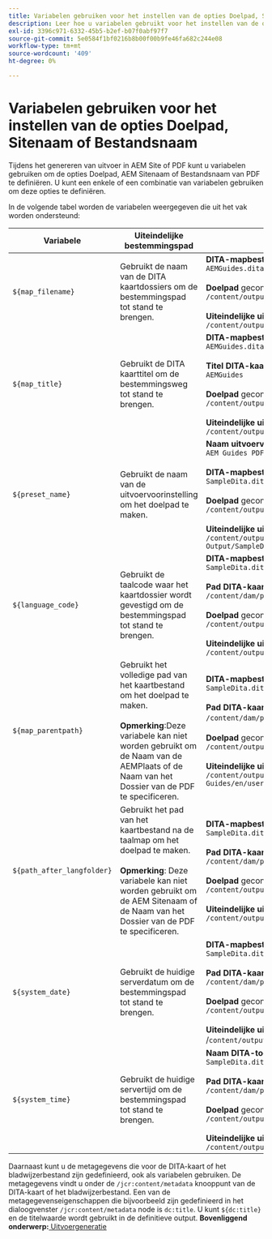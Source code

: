 ```yaml
---
title: Variabelen gebruiken voor het instellen van de opties Doelpad, Sitenaam of Bestandsnaam
description: Leer hoe u variabelen gebruikt voor het instellen van de opties Pad bestemming, Sitenaam of Bestandsnaam. Weet variabelen die worden ondersteund in AEM hulplijnen.
exl-id: 3396c971-6332-45b5-b2ef-b07f0abf97f7
source-git-commit: 5e0584f1bf0216b8b00f00b9fe46fa682c244e08
workflow-type: tm+mt
source-wordcount: '409'
ht-degree: 0%

---
```


# Variabelen gebruiken voor het instellen van de opties Doelpad, Sitenaam of Bestandsnaam


Tijdens het genereren van uitvoer in AEM Site of PDF kunt u variabelen gebruiken om de opties Doelpad, AEM Sitenaam of Bestandsnaam van PDF te definiëren. U kunt een enkele of een combinatie van variabelen gebruiken om deze opties te definiëren.

In de volgende tabel worden de variabelen weergegeven die uit het vak worden ondersteund:

| Variabele | Uiteindelijke bestemmingspad | Voorbeeld |
| --- | --- | --- |
| `${map_filename}` | Gebruikt de naam van de DITA kaartdossiers om de bestemmingspad tot stand te brengen. | **DITA-mapbestandsnaam**:<br>`AEMGuides.ditamap`<br><br>**Doelpad** geconfigureerd als:<br>`/content/output/sites/${map_filename}`<br><br>**Uiteindelijke uitvoerlocatie**:<br>`/content/output/sites/aemGuides/AEMGuides.html` |
| `${map_title}` | Gebruikt de DITA kaarttitel om de bestemmingsweg tot stand te brengen. | **DITA-mapbestandsnaam**:<br>`AEMGuides.ditamap`<br><br>**Titel DITA-kaart**:<br>`AEMGuides`<br><br>**Doelpad** geconfigureerd als:<br>`/content/output/sites/${map_title}`<br><br>**Uiteindelijke uitvoerlocatie**:<br>`/content/output/sites/AEMGuides/AEMGuides.html` |
| `${preset_name}` | Gebruikt de naam van de uitvoervoorinstelling om het doelpad te maken. | **Naam uitvoervoorinstelling**:<br>`AEM Guides PDF Output`<br><br>**DITA-mapbestandsnaam**:<br>`SampleDita.ditamap`<br><br>**Doelpad** geconfigureerd als:<br>`/content/output/sites/${preset_name}`<br><br>**Uiteindelijke uitvoerlocatie**:<br>`/content/output/sites/AEM Guides PDF Output/SampleDita.html` |
| `${language_code}` | Gebruikt de taalcode waar het kaartdossier wordt gevestigd om de bestemmingspad tot stand te brengen. | **DITA-mapbestandsnaam**:<br>`SampleDita.ditamap`<br><br>**Pad DITA-kaartbestand**:<br>`/content/dam/projects/AEM-Guides/en/user-guide/`<br><br>**Doelpad** geconfigureerd als:<br>`/content/output/sites/${language_code}`<br><br>**Uiteindelijke uitvoerlocatie**:<br>`/content/output/sites/en/SampleDita.html` |
| `${map_parentpath}` | Gebruikt het volledige pad van het kaartbestand om het doelpad te maken.<br><br>**Opmerking**:Deze variabele kan niet worden gebruikt om de Naam van de AEMPlaats of de Naam van het Dossier van de PDF te specificeren. | **DITA-mapbestandsnaam**:<br>`SampleDita.ditamap`<br><br>**Pad DITA-kaartbestand**:<br>`/content/dam/projects/AEM-Guides/en/user-guide`/<br><br>**Doelpad** geconfigureerd als:<br>`/content/output/sites/${map_parentpath}`<br><br>**Uiteindelijke uitvoerlocatie**:<br>`/content/output/sites/content/dam/projects/AEM-Guides/en/user-guide/SampleDita.html` |
| `${path_after_langfolder}` | Gebruikt het pad van het kaartbestand na de taalmap om het doelpad te maken.<br><br>**Opmerking**: Deze variabele kan niet worden gebruikt om de AEM Sitenaam of de Naam van het Dossier van de PDF te specificeren. | **DITA-mapbestandsnaam**:<br>`SampleDita.ditamap`<br><br>**Pad DITA-kaartbestand**:<br>`/content/dam/projects/AEM-Guides/en/user-guide/`<br><br>**Doelpad** geconfigureerd als:<br>`/content/output/sites/${path\_after\_langfolder}`<br><br>**Uiteindelijke uitvoerlocatie**:<br>`/content/output/sites/user-guide/SampleDita.html` |
| `${system_date}` | Gebruikt de huidige serverdatum om de bestemmingspad tot stand te brengen. | **DITA-mapbestandsnaam**: <br> `SampleDita.ditamap` <br><br> **Pad DITA-kaartbestand:** <br> `/content/dam/projects/AEM-Guides/en/user-guide/` <br><br> **Doelpad** geconfigureerd als: <br> `/content/output/sites/${system_date}` <br> <br> **Uiteindelijke uitvoerlocatie:** <br> /`content/output/sites/08252023/SampleDita.html` |
| `${system_time}` | Gebruikt de huidige servertijd om de bestemmingspad tot stand te brengen. | **Naam DITA-toewijzingsbestand:** <br>`SampleDita.ditamap` <br> <br> **Pad DITA-kaartbestand:** <br>`/content/dam/projects/AEM-Guides/en/user-guide/` <br><Br>**Doelpad** geconfigureerd als: <br> `/content/output/sites/${system_time}`<br><br>**Uiteindelijke uitvoerlocatie:**<br>`/content/output/sites/055612/SampleDita.html` |

Daarnaast kunt u de metagegevens die voor de DITA-kaart of het bladwijzerbestand zijn gedefinieerd, ook als variabelen gebruiken. De metagegevens vindt u onder de `/jcr:content/metadata` knooppunt van de DITA-kaart of het bladwijzerbestand. Een van de metagegevenseigenschappen die bijvoorbeeld zijn gedefinieerd in het dialoogvenster `/jcr:content/metadata` node is `dc:title`. U kunt `${dc:title}` en de titelwaarde wordt gebruikt in de definitieve output.
**Bovenliggend onderwerp:**[ Uitvoergeneratie](generate-output.md)

